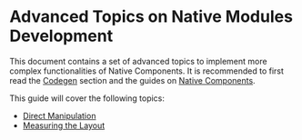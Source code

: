 # Advanced Topics on Native Modules Development

This document contains a set of advanced topics to implement more complex functionalities of Native Components. It is recommended to first read the [Codegen](/docs/the-new-architecture/what-is-codegen) section and the guides on [Native Components](/docs/fabric-native-components-introduction).

This guide will cover the following topics:

- [Direct Manipulation](/docs/the-new-architecture/direct-manipulation-new-architecture)
- [Measuring the Layout](/docs/the-new-architecture/layout-measurements)
